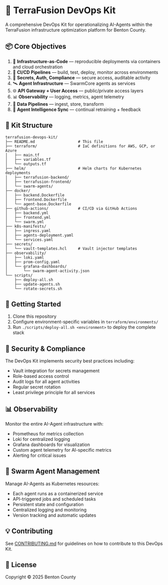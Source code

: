 # 🔧 TerraFusion DevOps Kit

A comprehensive DevOps Kit for operationalizing AI-Agents within the TerraFusion infrastructure optimization platform for Benton County.

## 📦 Core Objectives

1. 🐳 **Infrastructure-as-Code** — reproducible deployments via containers and cloud orchestration  
2. 🚀 **CI/CD Pipelines** — build, test, deploy, monitor across environments  
3. 🔐 **Secrets, Auth, Compliance** — secure access, auditable activity  
4. 🛰 **Agent Infrastructure** — SwarmCore agents as services  
5. 🌐 **API Gateway + User Access** — public/private access layers  
6. 📊 **Observability** — logging, metrics, agent telemetry  
7. 📁 **Data Pipelines** — ingest, store, transform  
8. 🤖 **Agent Intelligence Sync** — continual retraining + feedback

## 🧬 Kit Structure

```
terrafusion-devops-kit/
├── README.md                   # This file
├── terraform/                  # IaC definitions for AWS, GCP, or Azure
│   ├── main.tf
│   ├── variables.tf
│   └── outputs.tf
├── helm/                       # Helm charts for Kubernetes deployments
│   ├── terrafusion-backend/
│   ├── terrafusion-frontend/
│   └── swarm-agents/
├── docker/
│   ├── backend.Dockerfile
│   ├── frontend.Dockerfile
│   └── agent-base.Dockerfile
├── github-actions/             # CI/CD via GitHub Actions
│   ├── backend.yml
│   ├── frontend.yml
│   └── swarm.yml
├── k8s-manifests/
│   ├── ingress.yaml
│   ├── agents-deployment.yaml
│   └── services.yaml
├── secrets/
│   └── vault-templates.hcl     # Vault injector templates
├── observability/
│   ├── loki.yaml
│   ├── prom-config.yaml
│   └── grafana-dashboards/
│       └── swarm-agent-activity.json
└── scripts/
    ├── deploy-all.sh
    ├── update-agents.sh
    └── rotate-secrets.sh
```

## 🚀 Getting Started

1. Clone this repository
2. Configure environment-specific variables in `terraform/environments/`
3. Run `./scripts/deploy-all.sh <environment>` to deploy the complete stack

## 🔐 Security & Compliance

The DevOps Kit implements security best practices including:

- Vault integration for secrets management
- Role-based access control
- Audit logs for all agent activities
- Regular secret rotation
- Least privilege principle for all services

## 📊 Observability

Monitor the entire AI-Agent infrastructure with:

- Prometheus for metrics collection
- Loki for centralized logging
- Grafana dashboards for visualization
- Custom agent telemetry for AI-specific metrics
- Alerting for critical issues

## 🤖 Swarm Agent Management

Manage AI-Agents as Kubernetes resources:

- Each agent runs as a containerized service
- API-triggered jobs and scheduled tasks
- Persistent state and configuration
- Centralized logging and monitoring
- Version tracking and automatic updates

## 💡 Contributing

See [CONTRIBUTING.md](CONTRIBUTING.md) for guidelines on how to contribute to this DevOps Kit.

## 📝 License

Copyright © 2025 Benton County